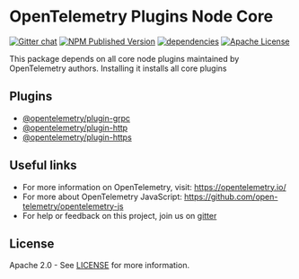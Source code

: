 # OpenTelemetry Plugins Node Core

[![Gitter chat][gitter-image]][gitter-url]
[![NPM Published Version][npm-img]][npm-url]
[![dependencies][dependencies-image]][dependencies-url]
[![Apache License][license-image]][license-image]

This package depends on all core node plugins maintained by OpenTelemetry authors. Installing it installs all core plugins

## Plugins

- [@opentelemetry/plugin-grpc][otel-plugin-grpc]
- [@opentelemetry/plugin-http][otel-plugin-http]
- [@opentelemetry/plugin-https][otel-plugin-https]

## Useful links

- For more information on OpenTelemetry, visit: <https://opentelemetry.io/>
- For more about OpenTelemetry JavaScript: <https://github.com/open-telemetry/opentelemetry-js>
- For help or feedback on this project, join us on [gitter][gitter-url]

## License

Apache 2.0 - See [LICENSE][license-url] for more information.

[gitter-image]: https://badges.gitter.im/open-telemetry/opentelemetry-js.svg
[gitter-url]: https://gitter.im/open-telemetry/opentelemetry-node?utm_source=badge&utm_medium=badge&utm_campaign=pr-badge&utm_content=badge
[license-url]: https://github.com/open-telemetry/opentelemetry-js/blob/master/LICENSE
[license-image]: https://img.shields.io/badge/license-Apache_2.0-green.svg?style=flat
[dependencies-image]: https://david-dm.org/open-telemetry/opentelemetry-js/status.svg?path=metapackages/plugins-node-core
[dependencies-url]: https://david-dm.org/open-telemetry/opentelemetry-js?path=packages%2Fopentelemetryplugins-node-core
[npm-url]: https://www.npmjs.com/package/@opentelemetry/plugins-node-core
[npm-img]: https://badge.fury.io/js/%40opentelemetry%2Fplugins-node-core.svg

[otel-plugin-grpc]: https://github.com/open-telemetry/opentelemetry-js/tree/master/packages/opentelemetry-plugin-grpc
[otel-plugin-http]: https://github.com/open-telemetry/opentelemetry-js/tree/master/packages/opentelemetry-plugin-http
[otel-plugin-https]: https://github.com/open-telemetry/opentelemetry-js/tree/master/packages/opentelemetry-plugin-https
